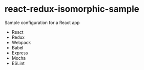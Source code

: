 react-redux-isomorphic-sample
=============================

Sample configuration for a React app

- React
- Redux
- Webpack
- Babel
- Express
- Mocha
- ESLint 
